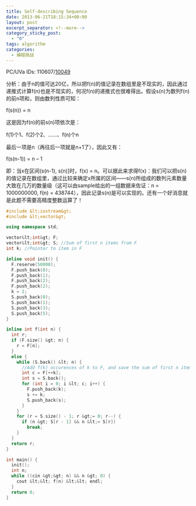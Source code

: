 ```yaml
---
title: Self-describing Sequence
date: 2013-06-21T18:15:34+00:00
layout: post
excerpt_separator: <!--more-->
category_sticky_post:
  - "0"
tags: algorithm
categories:
  - 编程挑战
---
```

PC/UVa IDs: 110607/<a href="http://uva.onlinejudge.org/index.php?option=com_onlinejudge&#038;Itemid=8&#038;category=34&#038;page=show_problem&#038;problem=990" target="_blank">10049</a>

分析：由于n的值可达20亿，所以把f(n)的值记录在数组里是不现实的，因此通过递推式计算f(n)也是不现实的，何况f(n)的递推式也很难得出。假设s(n)为数列f(n)的前n项和，则由数列性质可知：<!--more-->


  
f(s(n)) = n
  
这是因为f(n)的前s(n)项依次是：
  
f(1)个1、f(2)个2、……、f(n)个n
  
最后一项是n（再往后一项就是n+1了），因此又有：
  
f(s(n-1)) = n &#8211; 1
  
即：当x在区间(s(n-1), s(n)]时，f(x) = n。可以据此来求得f(x)：我们可以把s(n)的值记录在数组里，通过比较来确定x所属的区间——s(n)所组成的数列元素数量大致在几万的数量级（这可以由sample给出的一组数据来佐证：n = 1000000000, f(n) = 438744），因此记录s(n)是可以实现的。还有一个好消息就是此题不需要高精度整数运算了！

```cpp
#include &lt;iostream&gt;
#include &lt;vector&gt;

using namespace std;

vector&lt;int&gt; F;
vector&lt;int&gt; S; //Sum of first n items from F
int k; //Pointer to item in F

inline void init() {
  F.reserve(50000);
  F.push_back(0);
  F.push_back(1);
  F.push_back(2);
  F.push_back(2);
  k = 2;
  S.push_back(0);
  S.push_back(1);
  S.push_back(3);
  S.push_back(5);
}

inline int f(int n) {
  int r;
  if (F.size() &gt; n) {
    r = F[n];
  }
  else {
    while (S.back() &lt; n) {
      //Add f(k) occurences of k to F, and save the sum of first n items
      int c = F[++k];
      int s = S.back();
      for (int i = 0; i &lt; c; i++) {
        F.push_back(k);
        s += k;
        S.push_back(s);
      }
    }
    for (r = S.size() - 1; r &gt;= 0; r--) {
      if (n &gt; S[r - 1] && n &lt;= S[r])
        break;
    }
  }
  return r;
}

int main() {
  init();
  int n;
  while ((cin &gt;&gt; n) && n &gt; 0) {
    cout &lt;&lt; f(n) &lt;&lt; endl;
  }
  return 0;
}
```

